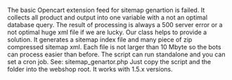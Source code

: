 The basic Opencart extension feed for sitemap genartion is failed. It collects all product and output into one variable with a not an optimal database query. The result of processing is always a 500 server error or a not optimal huge xml file if we are lucky. Our class helps to provide a solution. It generates a sitemap index file and many piece of zip compressed sitemap xml. Each file is not larger than 10 Mbyte so the bots can process easier than before. The script can run standalone and you can set a cron job. See: sitemap_genartor.php
Just copy the script and the folder into the webshop root. It works with 1.5.x versions.
